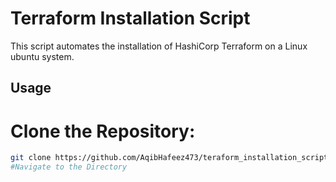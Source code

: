 # Terraform Installation Script

This script automates the installation of HashiCorp Terraform on a Linux ubuntu  system.

## Usage

# **Clone the Repository:**

   ```bash
   git clone https://github.com/AqibHafeez473/teraform_installation_script1.git
#Navigate to the Directory
